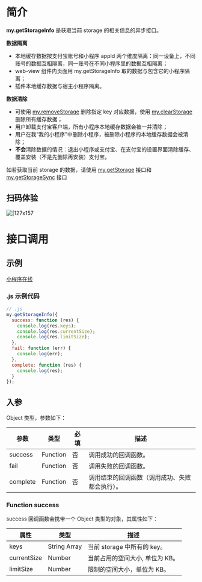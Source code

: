 # 简介

**my.getStorageInfo** 是获取当前 storage 的相关信息的异步接口。

**数据隔离**
+ 本地缓存数据按支付宝账号和小程序 appId 两个维度隔离：同一设备上，不同账号的数据互相隔离，同一账号在不同小程序里的数据互相隔离；
+ web-view 组件内页面用 my.getStorageInfo 取的数据与包含它的小程序隔离；
+ 插件本地缓存数据与宿主小程序隔离。

**数据清除**
+ 可使用 [my.removeStorage](https://opendocs.alipay.com/mini/api/of9hze) 删除指定 key 对应数据，使用 [my.clearStorage](https://opendocs.alipay.com/mini/api/storage) 删除所有缓存数据；
+ 用户卸载支付宝客户端，所有小程序本地缓存数据会被一并清除；
+ 用户在我“我的小程序”中删除小程序，被删除小程序的本地缓存数据会被清除；
+ **不会**清除数据的情况：退出小程序或支付宝、在支付宝的设置界面清除缓存、覆盖安装（不是先删除再安装）支付宝。

如若获取当前 storage 的数据，请使用 [my.getStorage](https://opendocs.alipay.com/mini/api/azfobl) 接口和 [my.getStorageSync](https://opendocs.alipay.com/mini/api/ox0wna) 接口

## 扫码体验

![|127x157](https://gw.alipayobjects.com/zos/skylark-tools/public/files/c3268c2a3fa17b2d75125698a19b64fd.jpeg#align=left&display=inline&height=157&margin=%5Bobject%20Object%5D&originHeight=157&originWidth=127&status=done&style=none&width=127)

# 接口调用

## 示例

[小程序在线](https://opendocs.alipay.com/openbox/mini/opendocs/storage?view=preview&defaultPage=pages/index/index&defaultOpenedFiles=pages/index/index&theme=light)

### .js 示例代码

```javascript
// .js
my.getStorageInfo({
  success: function (res) {
    console.log(res.keys);
    console.log(res.currentSize);
    console.log(res.limitSize);
  },
  fail: function (err) {
    console.log(err);
  },
  complete: function (res) {
    console.log(res);
  }
});
```

## 入参

Object 类型，参数如下：

| **参数** | **类型** | **必填** | **描述** |
| --- | --- | --- | --- |
| success | Function | 否 | 调用成功的回调函数。 |
| fail | Function | 否 | 调用失败的回调函数。 |
| complete | Function | 否 | 调用结束的回调函数（调用成功、失败都会执行）。 |

### Function success

success 回调函数会携带一个 Object 类型的对象，其属性如下：

| **属性**    | **类型**     | **描述**                        |
| ----------- | ------------ | ------------------------------- |
| keys        | String Array | 当前 storage 中所有的 key。     |
| currentSize | Number       | 当前占用的空间大小, 单位为 KB。 |
| limitSize   | Number       | 限制的空间大小，单位为 KB。     |
